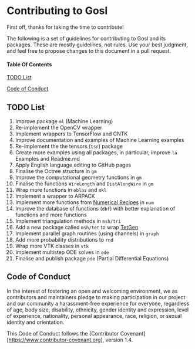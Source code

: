 # Contributing to Gosl

First off, thanks for taking the time to contribute!

The following is a set of guidelines for contributing to Gosl and its packages. These are mostly
guidelines, not rules. Use your best judgment, and feel free to propose changes to this document in
a pull request.

#### Table Of Contents

[TODO List](#todo-list)

[Code of Conduct](#code-of-conduct)

## TODO List

1.  Improve package `ml` (Machine Learning)
2.  Re-implement the OpenCV wrapper
3.  Implement wrappers to TensorFlow and CNTK
4.  Improve documentation and examples of Machine Learning examples
5.  Re-implement the the tensors (`tsr`) package
6.  Create more examples using all packages, in particular, improve `la` Examples and Readme.md
7.  Apply English language editing to GitHub pages
8.  Finalise the Octree structure in `gm`
9.  Improve the computational geometry functions in `gm`
10. Finalise the functions `WireLength` and `DistAlongWire` in `gm`
11. Wrap more functions in `oblas` and `mkl`
12. Implement a wrapper to ARPACK
13. Implement more functions from [Numerical Recipes](http://numerical.recipes) in `num`
14. Improve the database of functions (`dbf`) with better explanation of functions and more functions
15. Implement triangulation methods in `msh/tri`
16. Add a new package called `msh/tet` to wrap [TetGen](http://wias-berlin.de/software/index.jsp?id=TetGen&lang=1)
17. Implement parallel graph routines (using channels) in `graph`
18. Add more probability distributions to `rnd`
19. Wrap more VTK classes in `vtk`
20. Implement multistep ODE solves in `ode`
21. Finalise and publish package `pde` (Partial Differential Equations)

## Code of Conduct

In the interest of fostering an open and welcoming environment, we as contributors and maintainers
pledge to making participation in our project and our community a harassment-free experience for
everyone, regardless of age, body size, disability, ethnicity, gender identity and expression, level
of experience, nationality, personal appearance, race, religion, or sexual identity and orientation.

This Code of Conduct follows the [Contributor Covenant][https://www.contributor-covenant.org],
version 1.4.
